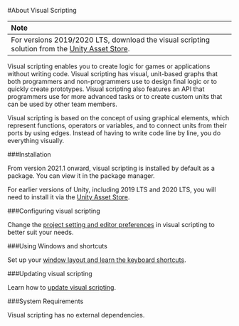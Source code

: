 #About Visual Scripting

| **Note**                                                     |
| :----------------------------------------------------------- |
| For versions 2019/2020 LTS, download the visual scripting solution from the [Unity Asset Store](https://assetstore.unity.com/packages/tools/visual-bolt-163802). |

Visual scripting enables you to create logic for games or applications without writing code. Visual scripting has visual, unit-based graphs that both programmers and non-programmers use to design final logic or to quickly create prototypes. Visual scripting also features an API that programmers use for more advanced tasks or to create custom units that can be used by other team members. 

Visual scripting is based on the concept of using graphical elements, which represent functions, operators or variables, and to connect units from their ports by using edges. Instead of having to write code line by line, you do everything visually.

###Installation

From version 2021.1 onward, visual scripting is installed by default as a package. You can view it in the package manager.

For earlier versions of Unity, including 2019 LTS and 2020 LTS, you will need to install it via the [Unity Asset Store](https://assetstore.unity.com/packages/tools/visual-bolt-163802).

###Configuring visual scripting

Change the [project setting and editor preferences](vs-configuration.md)  in visual scripting to better suit your needs.

###Using Windows and shortcuts

Set up your [window layout and learn the keyboard shortcuts](vs-windows-shortcuts.md).

###Updating visual scripting

Learn how to [update visual scripting](vs-update-backups.md).

###System Requirements

Visual scripting has no external dependencies.



